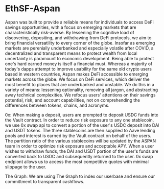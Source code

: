 # EthSF-Aspan
Aspan was built to provide a reliable means for individuals to access DeFi savings opportunities, with a focus on emerging markets that are characteristically risk-averse. By lessening the cognitive load of discovering, depositing, and withdrawing from DeFi protocols, we aim to bring financial versatility to every corner of the globe. Insofar as emerging markets are perenially underbanked and especially volatile after COVID, a decentralized and transparent means to protect wealth from local uncertainty is paramount to economic development. Being able to protect one's hard earned money is itself a financial must.
Whereas a majority of today's dapps attempt to improve usability for the same old crypto users based in western countries, Aspan makes DeFi accessible to emerging markets across the globe. We focus on DeFi services, which deliver the most benefit to places that are underbanked and unstable. We do this in a variety of means: lessening optionality, removing all jargon, and abstracting away technical complexities. We refocus users' attentions on their savings potential, risk, and account capabilities, not on comprehending the differences between tokens, chains, and acronyms.

0x:  When making a deposit, users are prompted to deposit USDC funds into the Vault contract.  In order to reduce risk exposure to any one stablecoin, we use 0x swap api to convert a portion of the user's USDC deposit into DAI and USDT tokens.  The three stablecoins are then supplied to Aave lending pools and interest is earned by the Vault contract on behalf of the users. The partition ratio of the various stablecoins will be updated by the ASPAN team in order to optimize risk exposure and acceptable APY.  When a user wishes to withdraw funds, the DAI and USDT portion of the user's funds are converted back to USDC and subsequently returned to the user.  0x swap endpiont allows us to access the most competitive quotes with minimal slippage to the user.

The Graph:  We are using The Graph to index our userbase and ensure our committment to transparent cashflows. 
